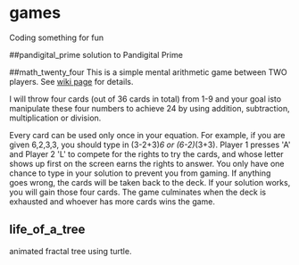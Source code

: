 # games
Coding something for fun


##pandigital_prime
solution to Pandigital Prime 

##math_twenty_four
This is a simple mental arithmetic game between TWO players. See [wiki page](https://en.wikipedia.org/wiki/24_Game) for details.

I will throw four cards (out of 36 cards in total) from 1-9 and your goal isto manipulate these four numbers to achieve 24 by using addition, subtraction, multiplication or division. 

Every card can be used only once in your equation. For example, if you are given 6,2,3,3, you should type in (3-2+3)*6 or (6-2)*(3+3). Player 1 presses 'A' and Player 2 'L' to compete for the rights to try the cards, and whose letter shows up first on the screen earns the rights to answer. You only have one chance to type in your solution to prevent you from gaming. If anything goes wrong, the cards will be taken back to the deck. If your solution works, you will gain those four cards. The game culminates when the deck is exhausted and whoever has more cards wins the game. 

## life_of_a_tree
animated fractal tree using turtle.
